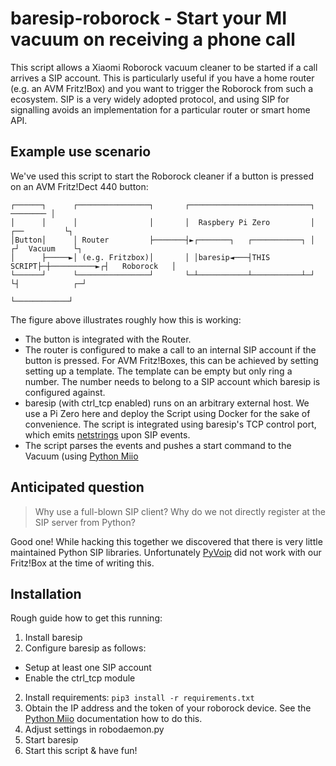 # baresip-roborock - Start your MI vacuum on receiving a phone call

This script allows a Xiaomi Roborock vacuum cleaner to be started if a call arrives a SIP account. This is particularly useful if you have a home router (e.g. an AVM Fritz!Box) and you want to trigger the Roborock from such a ecosystem. SIP is a very widely adopted protocol, and using SIP for signalling avoids an implementation for a particular router or smart home API.

## Example use scenario

We've used this script to start the Roborock cleaner if a button is pressed on an AVM Fritz!Dect 440 button:

```
┌──────┐      ┌────────────────┐       ┌───────────────────────────┐                ──────── │
│      │      │                │       │  Raspbery Pi Zero         │             ┌──         └┐
│Button│      │ Router         ├───────┤►┌───────┐   ┌───────────┐ │            ┌┘  Vacuum    └┐
│      ├─────►│ (e.g. Fritzbox)│       │ │baresip◄───┤THIS SCRIPT├─┼──────────►┌┤   Roborock   │
└──────┘      └────────────────┘       └─┴───────────┴───────────┴─┘           └┤            ┌─┘
                                                                                └────────────┘
```

The figure above illustrates roughly how this is working:

- The button is integrated with the Router.
- The router is configured to make a call to an internal SIP account if the button is pressed. For AVM Fritz!Boxes, this can be achieved by setting setting up a template. The template can be empty but only ring a number. The number needs to belong to a SIP account which baresip is configured against.
- baresip (with ctrl_tcp enabled) runs on an arbitrary external host. We use a Pi Zero here and deploy the Script using Docker for the sake of convenience. The script is integrated using baresip's TCP control port, which emits [netstrings](http://cr.yp.to/proto/netswtrings.txt) upon SIP events.
- The script parses the events and pushes a start command to the Vacuum (using [Python Miio](https://github.com/rytilahti/python-miio)


## Anticipated question

> Why use a full-blown SIP client? Why do we not directly register at the SIP server from Python?

Good one! While hacking this together we discovered that there is very little maintained Python SIP libraries. Unfortunately [PyVoip](https://github.com/tayler6000/pyVoIP) did not work with our Fritz!Box at the time of writing this.

## Installation

Rough guide how to get this running:

1. Install baresip
2. Configure baresip as follows:
  - Setup at least one SIP account
  - Enable the ctrl_tcp module
2. Install requirements: ```pip3 install -r requirements.txt```
3. Obtain the IP address and the token of your roborock device. See the [Python Miio](https://github.com/rytilahti/python-miio) documentation how to do this.
4. Adjust settings in robodaemon.py
5. Start baresip
6. Start this script & have fun!
